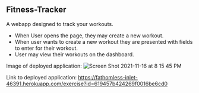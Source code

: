 ## Fitness-Tracker

A webapp designed to track your workouts.

- When User opens the page, they may create a new workout.
- When user wants to create a new workout they are presented with fields to enter for their workout.
- User may view their workouts on the dashboard.

Image of deployed application:
![Screen Shot 2021-11-16 at 8 15 45 PM](https://user-images.githubusercontent.com/84701751/142091578-15ce9dd1-3872-4c49-bce5-9d3bdab36731.png)

Link to deployed application: https://fathomless-inlet-46391.herokuapp.com/exercise?id=619457b424269f0016be6cd0
